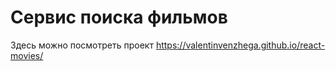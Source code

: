 # Сервис поиска фильмов

Здесь можно посмотреть проект https://valentinvenzhega.github.io/react-movies/
